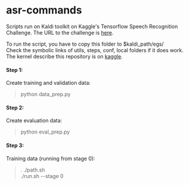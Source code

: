 # asr-commands
Scripts run on Kaldi toolkit on Kaggle's Tensorflow Speech Recognition Challenge. The URL to the challenge is [here](https://www.kaggle.com/c/tensorflow-speech-recognition-challenge/).  

To run the script, you have to copy this folder to $kaldi_path/egs/  
Check the symbolic links of utils, steps, conf, local folders if it does work.  
The kernel describe this repository is on [kaggle](https://www.kaggle.com/minhnq/tutorial-how-to-train-asr-on-kaldi-lb-75?scriptVersionId=16804869).

#### Step 1:
Create training and validation data:  
> python data_prep.py  

#### Step 2:
Create evaluation data:  
> python eval_prep.py  

#### Step 3:  
Training data (running from stage 0):  
> . ./path.sh  
./run.sh --stage 0
